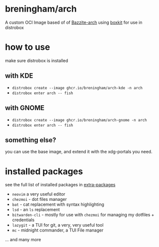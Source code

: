 # breningham/arch

A custom OCI Image based of of [Bazzite-arch](https://github.com/ublue-os/bazzite-arch) using [boxkit](https://github.com/ublue-os/boxkit) for use in distrobox

# how to use

make sure distrobox is installed

## with KDE

- `distrobox create --image ghcr.io/breningham/arch-kde -n arch`
- `distrobox enter arch -- fish`

## with GNOME

- `distrobox create --image ghcr.io/breningham/arch-gnome -n arch`
- `distrobox enter arch -- fish`

## something else?

you can use the base image, and extend it with the xdg-portals you need.

# installed packages

see the full list of installed packages in [extra-packages](./extra-packages)

- `neovim` a very useful editor
- `chezmoi` - dot files manager
- `bat` - cat replacement with syntax highlighting
- `lsd` - an `ls` replacement
- `bitwarden-cli` - mostly for use with `chezmoi` for managing my dotfiles + credentials
- `lazygit` - a TUI for git, a very, very useful tool
- `mc` - midnight commander, a TUI File manager

... and many more

